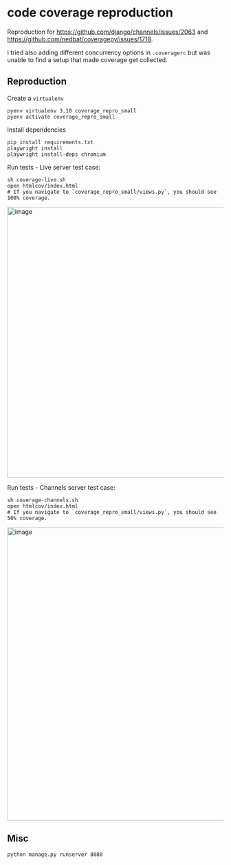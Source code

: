 # code coverage reproduction

Reproduction for https://github.com/django/channels/issues/2063 and https://github.com/nedbat/coveragepy/issues/1718.

I tried also adding different concurrency options in `.coveragerc` but was unable to find a setup that made coverage get collected.

## Reproduction

Create a `virtualenv`

```
pyenv virtualenv 3.10 coverage_repro_small
pyenv activate coverage_repro_small
```

Install dependencies

```
pip install requirements.txt
playwright install
playwright install-deps chromium
```

Run tests - Live server test case:

```
sh coverage-live.sh
open htmlcov/index.html
# If you navigate to `coverage_repro_small/views.py`, you should see 100% coverage.
```

<img width="628" alt="image" src="https://github.com/kierangillblueberry/code-coverage-ChannelsLiveServerTestCase_small/assets/150695914/7c1be924-327a-4f10-be0e-ca7ce96edd22">


Run tests - Channels server test case:

```
sh coverage-channels.sh
open htmlcov/index.html
# If you navigate to `coverage_repro_small/views.py`, you should see 50% coverage.
```

<img width="680" alt="image" src="https://github.com/kierangillblueberry/code-coverage-ChannelsLiveServerTestCase_small/assets/150695914/fd07a3e7-a7d9-4bfb-8464-e5346fc644b1">


## Misc

```
python manage.py runserver 8080
```
